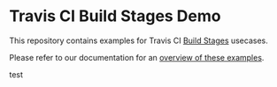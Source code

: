 # Travis CI Build Stages Demo

This repository contains examples for Travis CI [Build Stages](docs.travis-ci.com/user/build-stages/) usecases. 

Please refer to our documentation for an [overview of these examples](http://localhost:4000/user/build-stages/#Examples).


test
